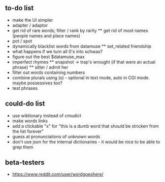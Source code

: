 ## to-do list

* make the UI simpler
* adapter / adaptor
* get rid of rare words; filter / rank by rarity
** get rid of most names (people names and place names)
* pot / spot
* dynamically blacklist words from datamuse
** set_related friendship
* what happens if we turn all 0's into schwas?
* figure out the best $datamuse_max
* imperfect rhymes
** snapshot -> trap's wrought (if that were an actual phrase)
** sitter / admit her
* filter out words containing numbers
* combine plurals using (s) - optional in text mode, auto in CGI mode. maybe possessives too?
* test phrases

## could-do list

* use wiktionary instead of cmudict
* make words links
* add a clickable "x" for "this is a dumb word that should be stricken from the list forever"
* guess at pronunciations of unknown words
* don't use json for the internal dictionaries - it would be nice to be able to grep them

## beta-testers

* https://www.reddit.com/user/wordgoeshere/

